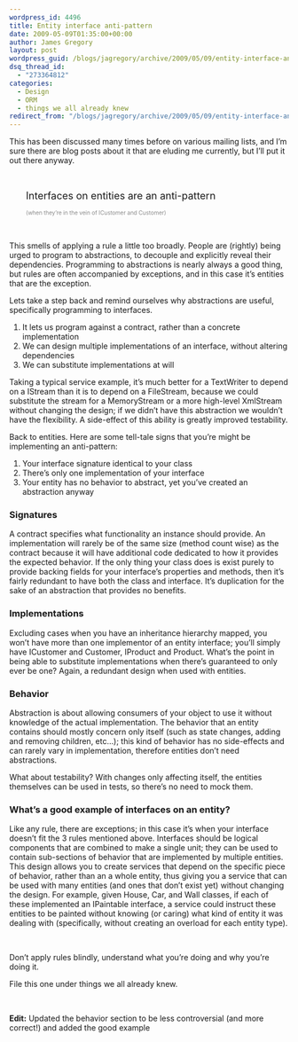 ```yaml
---
wordpress_id: 4496
title: Entity interface anti-pattern
date: 2009-05-09T01:35:00+00:00
author: James Gregory
layout: post
wordpress_guid: /blogs/jagregory/archive/2009/05/09/entity-interface-anti-pattern.aspx
dsq_thread_id:
  - "273364812"
categories:
  - Design
  - ORM
  - things we all already knew
redirect_from: "/blogs/jagregory/archive/2009/05/09/entity-interface-anti-pattern.aspx/"
---
```

This has been discussed many times before on various mailing lists, and I&#8217;m sure there are blog posts about it that are eluding me currently, but I&#8217;ll put it out there anyway.

&nbsp;

<p style="padding-left: 30px">
  <span><span style="font-size: large">Interfaces on entities are an anti-pattern</span></span>
</p>

<p style="padding-left: 30px">
  <span style="font-size: x-small"><span style="background-color: #ffffff"><span style="color: #888888">(when they&#8217;re in the vein of ICustomer and Customer)</span></span></span>
</p>

&nbsp;

This smells of applying a rule a little too broadly. People are (rightly) being urged to program to abstractions, to decouple and explicitly reveal their dependencies. Programming to abstractions is nearly always a good thing, but rules are often accompanied by exceptions, and in this case it&#8217;s entities that are the exception.

Lets take a step back and remind ourselves why abstractions are useful, specifically programming to interfaces.

  1. It lets us program against a contract, rather than a concrete implementation
  2. We can design multiple implementations of an interface, without altering dependencies
  3. We can substitute implementations at will

Taking a typical service example, it&#8217;s much better for a TextWriter to depend on a IStream than it is to depend on a FileStream, because we could substitute the stream for a MemoryStream or a more high-level XmlStream without changing the design; if we didn&#8217;t have this abstraction we wouldn&#8217;t have the flexibility. A side-effect of this ability is greatly improved testability.

Back to entities. Here are some tell-tale signs that you&#8217;re might be implementing an anti-pattern:

  1. Your interface signature identical to your class
  2. There&#8217;s only one implementation of your interface
  3. Your entity has no behavior to abstract, yet you&#8217;ve created an abstraction anyway

### Signatures

A contract specifies what functionality an instance should provide. An implementation will rarely be of the same size (method count wise) as the contract because it will have additional code dedicated to how it provides the expected behavior. If the only thing your class does is exist purely to provide backing fields for your interface&#8217;s properties and methods, then it&#8217;s fairly redundant to have both the class and interface. It&#8217;s duplication for the sake of an abstraction that provides no benefits.

### Implementations

Excluding cases when you have an inheritance hierarchy mapped, you won&#8217;t have more than one implementor of an entity interface; you&#8217;ll simply have ICustomer and Customer, IProduct and Product. What&#8217;s the point in being able to substitute implementations when there&#8217;s guaranteed to only ever be one? Again, a redundant design when used with entities.

### Behavior

Abstraction is about allowing consumers of your object to use it without knowledge of the actual implementation. The behavior that an entity contains should mostly concern only itself (such as state changes, adding and removing children, etc&#8230;); this kind of behavior has no side-effects and can rarely vary in implementation, therefore entities don&#8217;t need abstractions.

What about testability? With changes only affecting itself, the entities themselves can be used in tests, so there&#8217;s no need to mock them.

### What&#8217;s a good example of interfaces on an entity?

Like any rule, there are exceptions; in this case it&#8217;s when your interface doesn&#8217;t fit the 3 rules mentioned above. Interfaces should be logical components that are combined to make a single unit; they can be used to contain sub-sections of behavior that are implemented by multiple entities. This design allows you to create services that depend on the specific piece of behavior, rather than an a whole entity, thus giving you a service that can be used with many entities (and ones that don&#8217;t exist yet) without changing the design. For example, given House, Car, and Wall classes, if each of these implemented an IPaintable interface, a service could instruct these entities to be painted without knowing (or caring) what kind of entity it was dealing with (specifically, without creating an overload for each entity type).

&nbsp;

Don&#8217;t apply rules blindly, understand what you&#8217;re doing and why you&#8217;re doing it.

File this one under things we all already knew.

&nbsp;

**Edit:** Updated the behavior section to be less&nbsp;controversial&nbsp;(and more correct!) and added the good example